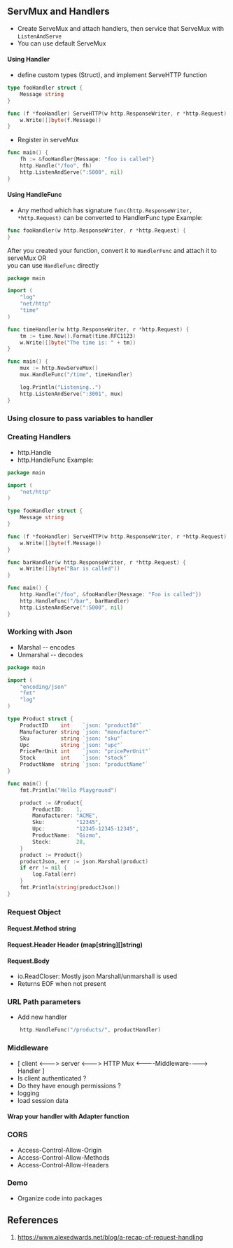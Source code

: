 ## ServMux and Handlers
- Create ServeMux and attach handlers, then service that ServeMux with `ListenAndServe`
- You can use default ServeMux
#### Using Handler
- define custom types (Struct), and implement ServeHTTP function
```go
type fooHandler struct {
	Message string
}

func (f *fooHandler) ServeHTTP(w http.ResponseWriter, r *http.Request) {
	w.Write([]byte(f.Message))
}

```
- Register in serveMux
```go
func main() {
	fh := &fooHandler{Message: "foo is called"}
	http.Handle("/foo", fh)
	http.ListenAndServe(":5000", nil)
}
```
#### Using HandleFunc
- Any method which has signature `func(http.ResponseWriter, *http.Request)` can be converted to HandlerFunc type
Example: 
```go
func fooHandler(w http.ResponseWriter, r *http.Request) {
}
```
After you created your function, convert it to `HandlerFunc` and attach it to serveMux OR  
you can use `HandleFunc` directly
```go
package main

import (
	"log"
	"net/http"
	"time"
)

func timeHandler(w http.ResponseWriter, r *http.Request) {
	tm := time.Now().Format(time.RFC1123)
	w.Write([]byte("The time is: " + tm))
}

func main() {
	mux := http.NewServeMux()
	mux.HandleFunc("/time", timeHandler)

	log.Println("Listening..")
	http.ListenAndServe(":3001", mux)
}
```
### Using closure to pass variables to handler

### Creating Handlers
- http.Handle
- http.HandleFunc
Example:
```go
package main

import (
	"net/http"
)

type fooHandler struct {
	Message string
}

func (f *fooHandler) ServeHTTP(w http.ResponseWriter, r *http.Request) {
	w.Write([]byte(f.Message))
}

func barHandler(w http.ResponseWriter, r *http.Request) {
	w.Write([]byte("Bar is called"))
}

func main() {
	http.Handle("/foo", &fooHandler{Message: "Foo is called"})
	http.HandleFunc("/bar", barHandler)
	http.ListenAndServe(":5000", nil)
}

```
### Working with Json
- Marshal -- encodes
- Unmarshal -- decodes
```go
package main

import (
	"encoding/json"
	"fmt"
	"log"
)

type Product struct {
	ProductID    int    `json: "productId"`
	Manufacturer string `json: "manufacturer"`
	Sku          string `json: "sku"`
	Upc          string `json: "upc"`
	PricePerUnit int    `json: "pricePerUnit"`
	Stock        int    `json: "stock"`
	ProductName  string `json: "productName"`
}

func main() {
	fmt.Println("Hello Playground")

	product := &Product{
		ProductID:    1,
		Manufacturer: "ACME",
		Sku:          "12345",
		Upc:          "12345-12345-12345",
		ProductName:  "Gizmo",
		Stock:        28,
	}
	product := Product{}
	productJson, err := json.Marshal(product)
	if err != nil {
		log.Fatal(err)
	}
	fmt.Println(string(productJson))
}
```

### Request Object
#### Request.Method string  
#### Request.Header Header (map[string][]string)  
#### Request.Body  
- io.ReadCloser: Mostly json Marshall/unmarshall is used
- Returns EOF when not present

### URL Path parameters
- Add new handler
```go
	http.HandleFunc("/products/", productHandler)
```

### Middleware
- [ client <---> server <---> HTTP Mux <----Middleware----> Handler ]
- Is client authenticated ? 
- Do they have enough permissions ?
- logging
- load session data

#### Wrap your handler with Adapter function

### CORS
- Access-Control-Allow-Origin
- Access-Control-Allow-Methods
- Access-Control-Allow-Headers
### Demo
- Organize code into packages
## References
1. https://www.alexedwards.net/blog/a-recap-of-request-handling
